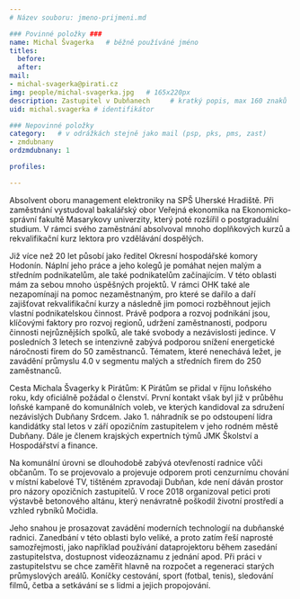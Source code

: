 ```yaml
---
# Název souboru: jmeno-prijmeni.md

### Povinné položky ###
name: Michal Švagerka  	# běžně používáné jméno
titles:
  before: 
  after:
mail:
- michal-svagerka@pirati.cz
img: people/michal-svagerka.jpg   # 165x220px
description: Zastupitel v Dubňanech 	# kratký popis, max 160 znaků
uid: michal.svagerka # identifikátor 

### Nepovinné položky
category: 	# v odrážkách stejně jako mail (psp, pks, pms, zast)
- zmdubnany
ordzmdubnany: 1

profiles:

---
```


Absolvent oboru management elektroniky na SPŠ Uherské Hradiště. Při zaměstnání vystudoval bakalářský obor Veřejná ekonomika na Ekonomicko-správní fakultě Masarykovy univerzity, který poté rozšířil o postgraduální studium. V rámci svého zaměstnání absolvoval mnoho doplňkových kurzů a rekvalifikační kurz lektora pro vzdělávání dospělých.

Již více než 20 let působí jako ředitel Okresní hospodářské komory Hodonín. Náplní jeho práce a jeho kolegů je pomáhat nejen malým a středním podnikatelům, ale také podnikatelům začínajícím. V této oblasti mám za sebou mnoho úspěšných projektů. V rámci OHK také ale nezapomínají na pomoc nezaměstnaným, pro které se dařilo a daří zajišťovat rekvalifikační kurzy a následně jim pomoci rozběhnout jejich vlastní podnikatelskou činnost. Právě podpora a rozvoj podnikání jsou, klíčovými faktory pro rozvoj regionů, udržení zaměstnanosti, podporu činnosti nejrůznějších spolků, ale také svobody a nezávislosti jedince. V posledních 3 letech se intenzivně zabývá podporou snížení energetické náročnosti firem do 50 zaměstnanců. Tématem, které nenechává ležet, je zavádění průmyslu 4.0 v segmentu malých a středních firem do 250 zaměstnanců.

Cesta Michala Švagerky k Pirátům: K Pirátům se přidal v říjnu loňského roku, kdy oficiálně požádal o členství. První kontakt však byl již v průběhu loňské kampaně do komunálních voleb, ve kterých kandidoval za sdružení nezávislých Dubňany Srdcem. Jako 1. náhradník se po odstoupení lídra kandidátky stal letos v září opozičním zastupitelem v jeho rodném městě Dubňany. Dále je členem krajských expertních týmů JMK Školství a Hospodářství a finance.

Na komunální úrovni se dlouhodobě zabývá otevřeností radnice vůči občanům. To se projevovalo a projevuje odporem proti cenzurnímu chování v místní kabelové TV, tištěném zpravodaji Dubňan, kde není dáván prostor pro názory opozičních zastupitelů. V roce 2018 organizoval petici proti výstavbě betonového altánu, který nenávratně poškodil životní prostředí a vzhled rybníků Močidla.

Jeho snahou je prosazovat zavádění moderních technologií na dubňanské radnici. Zanedbání v této oblasti bylo veliké, a proto zatím řeší naprosté samozřejmosti, jako například používání dataprojektoru během zasedání zastupitelstva, dostupnost videozáznamu z jednání apod. Při práci v zastupitelstvu se chce zaměřit hlavně na rozpočet a regeneraci starých průmyslových areálů. Koníčky cestování, sport (fotbal, tenis), sledování filmů, četba a setkávání se s lidmi a jejich propojování.